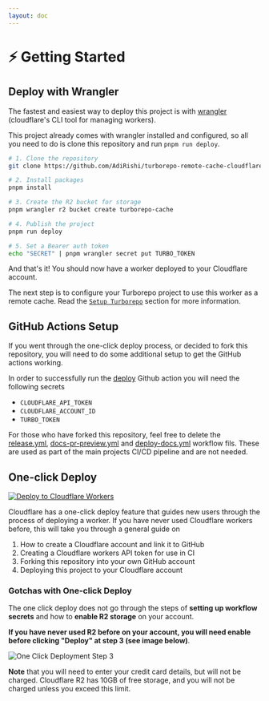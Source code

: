 ```yaml
---
layout: doc
---
```


# ⚡️ Getting Started

## Deploy with Wrangler

The fastest and easiest way to deploy this project is with [wrangler](https://developers.cloudflare.com/workers/wrangler/) (cloudflare's CLI tool for managing workers).

This project already comes with wrangler installed and configured, so all you need to do is clone this repository and run `pnpm run deploy`.

```sh
# 1. Clone the repository
git clone https://github.com/AdiRishi/turborepo-remote-cache-cloudflare.git

# 2. Install packages
pnpm install

# 3. Create the R2 bucket for storage
pnpm wrangler r2 bucket create turborepo-cache

# 4. Publish the project
pnpm run deploy

# 5. Set a Bearer auth token
echo "SECRET" | pnpm wrangler secret put TURBO_TOKEN
```

And that's it! You should now have a worker deployed to your Cloudflare account.

The next step is to configure your Turborepo project to use this worker as a remote cache. Read the [`Setup Turborepo`](/introduction/setup-turborepo) section for more information.

## GitHub Actions Setup

If you went through the one-click deploy process, or decided to fork this repository, you will need to do some additional setup to get the GitHub actions working.

In order to successfully run the [deploy](https://github.com/AdiRishi/turborepo-remote-cache-cloudflare/blob/master/.github/workflows/deploy.yml) Github action you will need the following secrets

- `CLOUDFLARE_API_TOKEN`
- `CLOUDFLARE_ACCOUNT_ID`
- `TURBO_TOKEN`

For those who have forked this repository, feel free to delete the [release.yml](https://github.com/AdiRishi/turborepo-remote-cache-cloudflare/blob/master/.github/workflows/release.yml), [docs-pr-preview.yml](https://github.com/AdiRishi/turborepo-remote-cache-cloudflare/blob/master/.github/workflows/docs-pr-preview.yml) and [deploy-docs.yml](https://github.com/AdiRishi/turborepo-remote-cache-cloudflare/blob/master/.github/workflows/deploy-docs.yml) workflow fils. These are used as part of the main projects CI/CD pipeline and are not needed.

## One-click Deploy

[![Deploy to Cloudflare Workers](https://deploy.workers.cloudflare.com/button)](https://deploy.workers.cloudflare.com/?url=https://github.com/AdiRishi/turborepo-remote-cache-cloudflare)

Cloudflare has a one-click deploy feature that guides new users through the process of deploying a worker. If you have never used Cloudflare workers before, this will take you through a general guide on

1. How to create a Cloudflare account and link it to GitHub
2. Creating a Cloudflare workers API token for use in CI
3. Forking this repository into your own GitHub account
4. Deploying this project to your Cloudflare account

### Gotchas with One-click Deploy

The one click deploy does not go through the steps of **setting up workflow secrets** and how to **enable R2 storage** on your account.

**If you have never used R2 before on your account, you will need enable before clicking "Deploy" at step 3 (see image below)**.

![One Click Deployment Step 3](https://public-assets.turborepo-remote-cache.dev/cdn-cgi/image/width=960,quality=80,format=auto/images/one-click-deploy-preview-step-3.png)

**Note** that you will need to enter your credit card details, but will not be charged. Cloudflare R2 has 10GB of free storage, and you will not be charged unless you exceed this limit.
